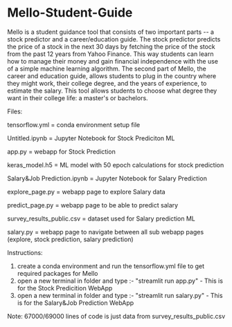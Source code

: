 # Mello-Student-Guide
Mello is a student guidance tool that consists of two important parts -- a stock predictor and a career/education guide. The stock predictor predicts the price of a stock in the next 30 days by fetching the price of the stock from the past 12 years from Yahoo Finance. This way students can learn how to manage their money and gain financial independence with the use of a simple machine learning algorithm. The second part of Mello, the career and education guide, allows students to plug in the country where they might work, their college degree, and the years of experience, to estimate the salary. This tool allows students to choose what degree they want in their college life: a master's or bachelors.

Files:

tensorflow.yml = conda environment setup file

Untitled.ipynb = Jupyter Notebook for Stock Prediciton ML

app.py = webapp for Stock Prediction

keras_model.h5 = ML model with 50 epoch calculations for stock prediction

Salary&Job Prediction.ipynb = Jupyter Notebook for Salary Prediction

explore_page.py = webapp page to explore Salary data

predict_page.py = webapp page to be able to predict salary

survey_results_public.csv = dataset used for Salary prediction ML

salary.py = webapp page to navigate between all sub webapp pages (explore, stock prediction, salary prediction)

Instructions:

1) create a conda environment and run the tensorflow.yml file to get required packages for Mello
2) open a new terminal in folder and type :- "streamlit run app.py" - This is for the Stock Predicition WebApp
3) open a new terminal in folder and type :- "streamlit run salary.py" - This is for the Salary&Job Prediction WebApp


Note: 67000/69000 lines of code is just data from survey_results_public.csv
